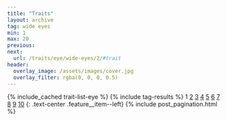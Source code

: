 ```yaml
---
title: "Traits"
layout: archive
tag: wide eyes
min: 1
max: 20
previous:
next:
  url: /traits/eye/wide-eyes/2/#trait
header:
  overlay_image: /assets/images/cover.jpg
  overlay_filter: rgba(0, 0, 0, 0.5)
---
```

{% include_cached trait-list-eye %}
{% include tag-results %}
1 [2](/traits/eye/wide-eyes/2/#trait) [3](/traits/eye/wide-eyes/3/#trait) [4](/traits/eye/wide-eyes/4/#trait) [5](/traits/eye/wide-eyes/5/#trait) [6](/traits/eye/wide-eyes/6/#trait) [7](/traits/eye/wide-eyes/7/#trait) [8](/traits/eye/wide-eyes/8/#trait) [9](/traits/eye/wide-eyes/9/#trait) [10](/traits/eye/wide-eyes/10/#trait) 
{: .text-center .feature__item--left}
{% include post_pagination.html %}
